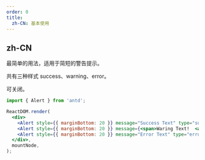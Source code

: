 ```yaml
---
order: 0
title:
  zh-CN: 基本使用
---
```


## zh-CN

最简单的用法，适用于简短的警告提示。

共有三种样式 success、warning、error。

可关闭。

```jsx
import { Alert } from 'antd';

ReactDOM.render(
  <div>
    <Alert style={{ marginBottom: 20 }} message="Success Text" type="success" closable />
    <Alert style={{ marginBottom: 20 }} message={<span>Waring Text!  <a>前去处理</a></span>} type="warning" closable />
    <Alert style={{ marginBottom: 20 }} message="Error Text" type="error" closable />
  </div>,
  mountNode,
);
```
